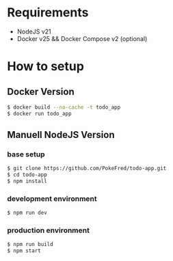 # Requirements

- NodeJS v21
- Docker v25 && Docker Compose v2 (optional)

# How to setup

## Docker Version

```bash
$ docker build --no-cache -t todo_app
$ docker run todo_app
```

## Manuell NodeJS Version

### base setup

```bash
$ git clone https://github.com/PokeFred/todo-app.git
$ cd todo-app
$ npm install
```

### development environment

```bash
$ npm run dev
```

### production environment

```bash
$ npm run build
$ npm start
```
